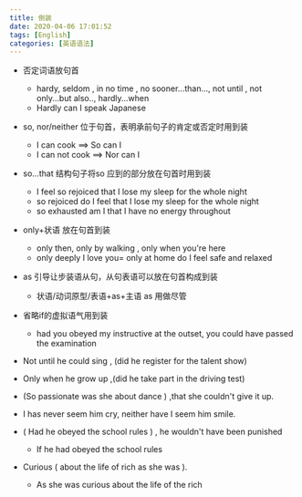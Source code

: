 ```yaml
---
title: 倒装
date: 2020-04-06 17:01:52
tags: [English]
categories: [英语语法]
---
```


+ 否定词语放句首
	+ hardy, seldom , in no time , no sooner...than..., not until , not only...but also.., hardly...when
	+ Hardly can I speak Japanese 
+ so, nor/neither 位于句首，表明承前句子的肯定或否定时用到装
	+ I can cook ==> So can I
	+ I can not cook ==> Nor can I
+ so...that 结构句子将so 应到的部分放在句首时用到装
	+ I feel so rejoiced that I lose my sleep for the whole night
	+ so rejoiced do I feel that I lose my sleep for the whole night
	+ so exhausted am I that I have no energy throughout
+ only+状语 放在句首到装
	+ only then, only by walking , only when you're here
	+ only deeply I love you= only at home do I feel safe and relaxed
+ as 引导让步装语从句，从句表语可以放在句首构成到装
	+ 状语/动词原型/表语+as+主语 as 用做尽管

+ 省略if的虚拟语气用到装
	+ had you obeyed my instructive at the outset, you could have passed the examination


- Not until he could sing , (did he register for the talent show)

- Only when he grow up ,(did he take part in the driving test)

-  (So passionate was she about dance ) ,that she couldn't give it up.

- I has never seem him cry, neither have I seem him smile.

- ( Had he obeyed the school rules ) , he wouldn't have been punished
	+ If he had obeyed the school rules

- Curious ( about the life of rich as she was ).
	+ As she was curious about the life of the rich
